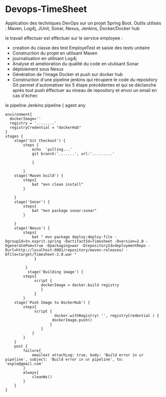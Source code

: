 # Devops-TimeSheet
Application des techniques DevOps sur un projet Spring Boot.
Outils utilisés : 
Maven, 
Log4j, 
JUnit, 
Sonar, 
Nexus, 
Jenkins, 
Docker/Docker hub

le travail effectuer est effectuer sur le service employee  : 
- creation du classe des test EmployeTest et saisie des tests unitaire
- Construction du projet en utilisant Maven
- journalisation en utilisant Log4j
- Analyse et amelioration du qualité du code en utulisant Sonar
- déploiement sous Nexus
- Génération de l'image Docker et push sur docker hub
- Construction d'une pipeline jenkins qui récupere le code du repository Git permet d'automatiser les 5 étape précédentes et qui se déclanche aprés tout push éffectuer au niveau de repository 
et envoi un email en cas d'échec

le pipeline Jenkins
pipeline {
    agent any
    
    environment{
      dockerImage='' 
      registry = '........'
      registryCredential = "dockerHub"
    }
    stages {
        stage('Git Checkout') {
            steps {
                echo  'pulling...'
                git branch:'.......', url:'.........'

                }

            }
        stage('Maven build') {
            steps{
                bat "mvn clean install"
            }
            
        }
        stage('Sonar') {
            steps{
                bat "mvn package sonar:sonar"
            }
            
        }
        stage('Nexus') {
            steps{
                bat " mvn package deploy:deploy-file -DgroupId=tn.esprit.spring -DartifactId=Timesheet -Dversion=2.0 -DgeneratePom=true -Dpackaging=war -DrepositoryId=deploymentRepo -Durl=http://localhost:8081/repository/maven-releases/ -Dfile=target/Timesheet-2.0.war "
                 }
                
             }
              stage('Building image') {
            steps{
                 script {
                    dockerImage = docker.build registry
                    }
                 }
            }
        stage('Push Image to DockerHub') {
            steps{    
                 script {
                          docker.withRegistry( '', registryCredential ) {
                         dockerImage.push()
                        }
                    }
                }
            }
        }
        post {
            failure{
                emailext attachLog: true, body: 'Build error in ur pipeline', subject: 'Build error in ur pipeline', to: 'exple@gmail.com'
            }
            always{
                cleanWs()
            }
        }
    }

